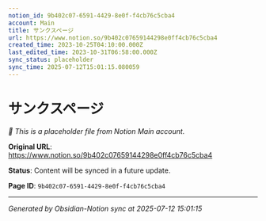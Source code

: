 ```yaml
---
notion_id: 9b402c07-6591-4429-8e0f-f4cb76c5cba4
account: Main
title: サンクスページ
url: https://www.notion.so/9b402c07659144298e0ff4cb76c5cba4
created_time: 2023-10-25T04:10:00.000Z
last_edited_time: 2023-10-31T06:58:00.000Z
sync_status: placeholder
sync_time: 2025-07-12T15:01:15.080059
---
```


# サンクスページ

*🔄 This is a placeholder file from Notion Main account.*

**Original URL**: https://www.notion.so/9b402c07659144298e0ff4cb76c5cba4

**Status**: Content will be synced in a future update.

**Page ID**: `9b402c07-6591-4429-8e0f-f4cb76c5cba4`

---

*Generated by Obsidian-Notion sync at 2025-07-12 15:01:15*
